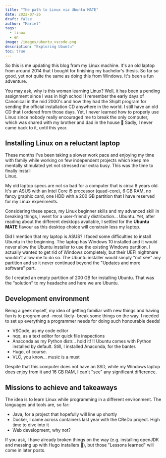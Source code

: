 ```yaml
---
title: "The path to Linux via Ubuntu MATE"
date: 2022-07-26
draft: false
author: "Mariel"
tags:
  - linux
  - en
image: /images/ubuntu_vscode.png
description: "Exploring Ubuntu"
toc: true
---
```


So this is me updating this blog from my Linux machine. It's an old laptop from 
around 2014 that I bought for finishing my bachelor's thesis. So far so good,
yet not quite the same as doing this from Windows. It's been a fun adventure.
<!--more-->

You may ask, why is this woman learning Linux? Well, it has been a pending
assignment since I was in high school! I remember the early days of Canonical in
the mid 2000's and how they had the ShipIt program for sending the official
installation CD anywhere in the world. I still have an old CD that I ordered 
from those days. Yet, I never learned how to properly use Linux since nobody 
really encouraged me to break the only computer, which was shared with my 
brother and dad in the house :rofl: Sadly, I never came back to it, until this 
year. 

## Installing Linux on a reluctant laptop

These months I've been taking a slower work pace and enjoying my time with 
family while working on few independent projects which keep me mentally 
stimulated yet not stressed nor extra busy. This was the time to finally install  
Linux. 

My old laptop specs are not so bad for a computer that is circa 8 years old. 
It's an ASUS with an Intel Core i5 processor (quad-core), 6 GB RAM, no fancy
graphic card, one HDD with a 200 GB partition that I have reserved for my Linux
experiments. 

Considering these specs, my Linux beginner skills and my advanced skill in 
breaking things, I went for a user-friendly distribution... Ubuntu. Yet, after
reading about the different desktops available, I settled for the **Ubuntu MATE** 
flavour as this desktop choice will constrain less my laptop.

Did I mention that my laptop is ASUS? I faced some difficulties to install 
Ubuntu in the beginning. The laptop has Windows 10 installed and it would never
allow the Ubuntu installer to use the existing Windows partition. I actually 
wanted to get rid of Windows completely, but their UEFI nightmare wouldn't allow 
me to do so. The Ubuntu installer would simply "not see" any partition and so it 
never continued beyond the "Updates and more software" part.

So I created an empty partition of 200 GB for installing Ubuntu. That was the 
"solution" to my headache and here we are Ubuntu. 

## Development environment

Being a geek myself, my idea of getting familiar with new things and having fun
is to program and -most likely- break some things on the way. I needed to set up 
everything a programmer needs for doing such honourable deeds!

- VSCode, as my code editor
- nqq, as a text editor for quick file inspections
- Anaconda as my Python distr... hold it! :bangbang: Ubuntu comes with Python
installed by default. Still, I installed Anaconda, for the banter.
- Hugo, of course.
- VLC, you know... music is a must

Despite that this computer does not have an SSD, while my Windows laptop does 
enjoy from it and 16 GB RAM, I can't "see" any significant difference.

## Missions to achieve and takeaways

The idea is to learn Linux while programming in a different environment. The 
languages and tools are, so far:

- Java, for a project that hopefully will line up shortly
- Docker, I came across containers last year with the CReDo project. High time 
to dive into it
- Web development, why not?

If you ask, I have already broken things on the way (e.g. installing openJDK and 
messing up with Hugo installers :rofl:), but those "Lessons learned" will come
in later posts.